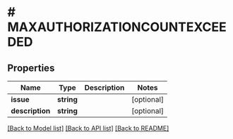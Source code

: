 # # MAXAUTHORIZATIONCOUNTEXCEEDED

## Properties

Name | Type | Description | Notes
------------ | ------------- | ------------- | -------------
**issue** | **string** |  | [optional]
**description** | **string** |  | [optional]

[[Back to Model list]](../../README.md#models) [[Back to API list]](../../README.md#endpoints) [[Back to README]](../../README.md)
